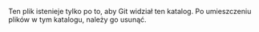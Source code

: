 Ten plik istenieje tylko po to, aby Git widział ten katalog.
Po umieszczeniu plików w tym katalogu, należy go usunąć.